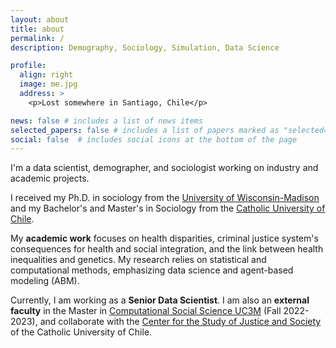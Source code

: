 ```yaml
---
layout: about
title: about
permalink: /
description: Demography, Sociology, Simulation, Data Science

profile:
  align: right
  image: me.jpg
  address: >
    <p>Lost somewhere in Santiago, Chile</p>

news: false # includes a list of news items
selected_papers: false # includes a list of papers marked as "selected={true}"
social: false  # includes social icons at the bottom of the page
---
```


I'm a data scientist, demographer, and sociologist working on industry and academic projects.

I received my Ph.D. in sociology from the [University of Wisconsin-Madison](http://www.ssc.wisc.edu/soc/) and my Bachelor's and Master's in Sociology from the [Catholic University of Chile](http://sociologia.uc.cl/). 

My **academic work** focuses on health disparities, criminal justice system's consequences for health and social integration, and the link between health inequalities and genetics. My research relies on statistical and computational methods, emphasizing data science and agent-based modeling (ABM).

Currently, I am working as a **Senior Data Scientist**. I am also an **external faculty** in the Master in [Computational Social Science UC3M](https://www.uc3m.es/master/computational-social-science) (Fall 2022-2023), and collaborate with the [Center for the Study of Justice and Society](http://justiciaysociedad.uc.cl/) of the Catholic University of Chile.